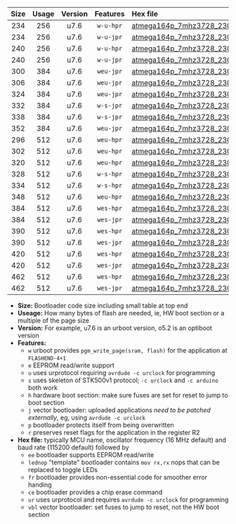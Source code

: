 |Size|Usage|Version|Features|Hex file|
|:-:|:-:|:-:|:-:|:--|
|234|256|u7.6|`w-u-hpr`|[atmega164p_7mhz3728_230400bps_ur.hex](https://raw.githubusercontent.com/stefanrueger/urboot/main/bootloaders/atmega164p/fcpu_7mhz3728/230400_bps/atmega164p_7mhz3728_230400bps_ur.hex)|
|234|256|u7.6|`w-u-jpr`|[atmega164p_7mhz3728_230400bps_ur_vbl.hex](https://raw.githubusercontent.com/stefanrueger/urboot/main/bootloaders/atmega164p/fcpu_7mhz3728/230400_bps/atmega164p_7mhz3728_230400bps_ur_vbl.hex)|
|240|256|u7.6|`w-u-hpr`|[atmega164p_7mhz3728_230400bps_lednop_ur.hex](https://raw.githubusercontent.com/stefanrueger/urboot/main/bootloaders/atmega164p/fcpu_7mhz3728/230400_bps/atmega164p_7mhz3728_230400bps_lednop_ur.hex)|
|240|256|u7.6|`w-u-jpr`|[atmega164p_7mhz3728_230400bps_lednop_ur_vbl.hex](https://raw.githubusercontent.com/stefanrueger/urboot/main/bootloaders/atmega164p/fcpu_7mhz3728/230400_bps/atmega164p_7mhz3728_230400bps_lednop_ur_vbl.hex)|
|300|384|u7.6|`weu-jpr`|[atmega164p_7mhz3728_230400bps_ee_ur_vbl.hex](https://raw.githubusercontent.com/stefanrueger/urboot/main/bootloaders/atmega164p/fcpu_7mhz3728/230400_bps/atmega164p_7mhz3728_230400bps_ee_ur_vbl.hex)|
|306|384|u7.6|`weu-jpr`|[atmega164p_7mhz3728_230400bps_ee_lednop_ur_vbl.hex](https://raw.githubusercontent.com/stefanrueger/urboot/main/bootloaders/atmega164p/fcpu_7mhz3728/230400_bps/atmega164p_7mhz3728_230400bps_ee_lednop_ur_vbl.hex)|
|324|384|u7.6|`weu-jpr`|[atmega164p_7mhz3728_230400bps_ee_lednop_fr_ur_vbl.hex](https://raw.githubusercontent.com/stefanrueger/urboot/main/bootloaders/atmega164p/fcpu_7mhz3728/230400_bps/atmega164p_7mhz3728_230400bps_ee_lednop_fr_ur_vbl.hex)|
|332|384|u7.6|`w-s-jpr`|[atmega164p_7mhz3728_230400bps_vbl.hex](https://raw.githubusercontent.com/stefanrueger/urboot/main/bootloaders/atmega164p/fcpu_7mhz3728/230400_bps/atmega164p_7mhz3728_230400bps_vbl.hex)|
|338|384|u7.6|`w-s-jpr`|[atmega164p_7mhz3728_230400bps_lednop_vbl.hex](https://raw.githubusercontent.com/stefanrueger/urboot/main/bootloaders/atmega164p/fcpu_7mhz3728/230400_bps/atmega164p_7mhz3728_230400bps_lednop_vbl.hex)|
|352|384|u7.6|`weu-jpr`|[atmega164p_7mhz3728_230400bps_ee_lednop_fr_ce_ur_vbl.hex](https://raw.githubusercontent.com/stefanrueger/urboot/main/bootloaders/atmega164p/fcpu_7mhz3728/230400_bps/atmega164p_7mhz3728_230400bps_ee_lednop_fr_ce_ur_vbl.hex)|
|296|512|u7.6|`weu-hpr`|[atmega164p_7mhz3728_230400bps_ee_ur.hex](https://raw.githubusercontent.com/stefanrueger/urboot/main/bootloaders/atmega164p/fcpu_7mhz3728/230400_bps/atmega164p_7mhz3728_230400bps_ee_ur.hex)|
|302|512|u7.6|`weu-hpr`|[atmega164p_7mhz3728_230400bps_ee_lednop_ur.hex](https://raw.githubusercontent.com/stefanrueger/urboot/main/bootloaders/atmega164p/fcpu_7mhz3728/230400_bps/atmega164p_7mhz3728_230400bps_ee_lednop_ur.hex)|
|320|512|u7.6|`weu-hpr`|[atmega164p_7mhz3728_230400bps_ee_lednop_fr_ur.hex](https://raw.githubusercontent.com/stefanrueger/urboot/main/bootloaders/atmega164p/fcpu_7mhz3728/230400_bps/atmega164p_7mhz3728_230400bps_ee_lednop_fr_ur.hex)|
|328|512|u7.6|`w-s-hpr`|[atmega164p_7mhz3728_230400bps.hex](https://raw.githubusercontent.com/stefanrueger/urboot/main/bootloaders/atmega164p/fcpu_7mhz3728/230400_bps/atmega164p_7mhz3728_230400bps.hex)|
|334|512|u7.6|`w-s-hpr`|[atmega164p_7mhz3728_230400bps_lednop.hex](https://raw.githubusercontent.com/stefanrueger/urboot/main/bootloaders/atmega164p/fcpu_7mhz3728/230400_bps/atmega164p_7mhz3728_230400bps_lednop.hex)|
|348|512|u7.6|`weu-hpr`|[atmega164p_7mhz3728_230400bps_ee_lednop_fr_ce_ur.hex](https://raw.githubusercontent.com/stefanrueger/urboot/main/bootloaders/atmega164p/fcpu_7mhz3728/230400_bps/atmega164p_7mhz3728_230400bps_ee_lednop_fr_ce_ur.hex)|
|384|512|u7.6|`wes-hpr`|[atmega164p_7mhz3728_230400bps_ee.hex](https://raw.githubusercontent.com/stefanrueger/urboot/main/bootloaders/atmega164p/fcpu_7mhz3728/230400_bps/atmega164p_7mhz3728_230400bps_ee.hex)|
|384|512|u7.6|`wes-jpr`|[atmega164p_7mhz3728_230400bps_ee_vbl.hex](https://raw.githubusercontent.com/stefanrueger/urboot/main/bootloaders/atmega164p/fcpu_7mhz3728/230400_bps/atmega164p_7mhz3728_230400bps_ee_vbl.hex)|
|390|512|u7.6|`wes-hpr`|[atmega164p_7mhz3728_230400bps_ee_lednop.hex](https://raw.githubusercontent.com/stefanrueger/urboot/main/bootloaders/atmega164p/fcpu_7mhz3728/230400_bps/atmega164p_7mhz3728_230400bps_ee_lednop.hex)|
|390|512|u7.6|`wes-jpr`|[atmega164p_7mhz3728_230400bps_ee_lednop_vbl.hex](https://raw.githubusercontent.com/stefanrueger/urboot/main/bootloaders/atmega164p/fcpu_7mhz3728/230400_bps/atmega164p_7mhz3728_230400bps_ee_lednop_vbl.hex)|
|420|512|u7.6|`wes-hpr`|[atmega164p_7mhz3728_230400bps_ee_lednop_fr.hex](https://raw.githubusercontent.com/stefanrueger/urboot/main/bootloaders/atmega164p/fcpu_7mhz3728/230400_bps/atmega164p_7mhz3728_230400bps_ee_lednop_fr.hex)|
|420|512|u7.6|`wes-jpr`|[atmega164p_7mhz3728_230400bps_ee_lednop_fr_vbl.hex](https://raw.githubusercontent.com/stefanrueger/urboot/main/bootloaders/atmega164p/fcpu_7mhz3728/230400_bps/atmega164p_7mhz3728_230400bps_ee_lednop_fr_vbl.hex)|
|462|512|u7.6|`wes-hpr`|[atmega164p_7mhz3728_230400bps_ee_lednop_fr_ce.hex](https://raw.githubusercontent.com/stefanrueger/urboot/main/bootloaders/atmega164p/fcpu_7mhz3728/230400_bps/atmega164p_7mhz3728_230400bps_ee_lednop_fr_ce.hex)|
|462|512|u7.6|`wes-jpr`|[atmega164p_7mhz3728_230400bps_ee_lednop_fr_ce_vbl.hex](https://raw.githubusercontent.com/stefanrueger/urboot/main/bootloaders/atmega164p/fcpu_7mhz3728/230400_bps/atmega164p_7mhz3728_230400bps_ee_lednop_fr_ce_vbl.hex)|

- **Size:** Bootloader code size including small table at top end
- **Useage:** How many bytes of flash are needed, ie, HW boot section or a multiple of the page size
- **Version:** For example, u7.6 is an urboot version, o5.2 is an optiboot version
- **Features:**
  + `w` urboot provides `pgm_write_page(sram, flash)` for the application at `FLASHEND-4+1`
  + `e` EEPROM read/write support
  + `u` uses urprotocol requiring `avrdude -c urclock` for programming
  + `s` uses skeleton of STK500v1 protocol; `-c urclock` and `-c arduino` both work
  + `h` hardware boot section: make sure fuses are set for reset to jump to boot section
  + `j` vector bootloader: uploaded applications *need to be patched externally*, eg, using `avrdude -c urclock`
  + `p` bootloader protects itself from being overwritten
  + `r` preserves reset flags for the application in the register R2
- **Hex file:** typically MCU name, oscillator frequency (16 MHz default) and baud rate (115200 default) followed by
  + `ee` bootloader supports EEPROM read/write
  + `lednop` "template" bootloader contains `mov rx,rx` nops that can be replaced to toggle LEDs
  + `fr` bootloader provides non-essential code for smoother error handing
  + `ce` bootloader provides a chip erase command
  + `ur` uses urprotocol and requires `avrdude -c urclock` for programming
  + `vbl` vector bootloader: set fuses to jump to reset, not the HW boot section
